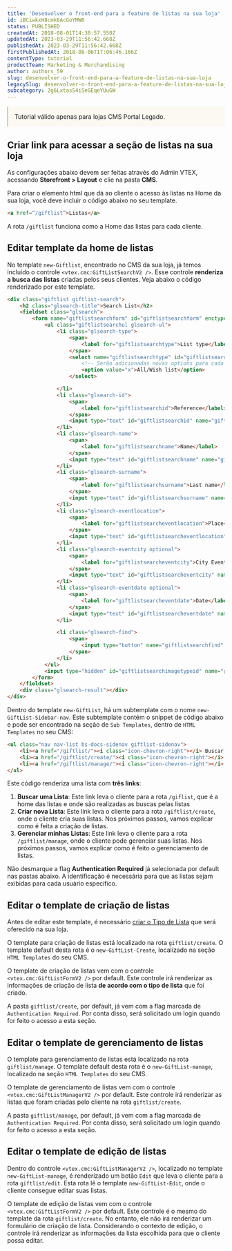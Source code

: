 ```yaml
---
title: 'Desenvolver o front-end para a feature de listas na sua loja'
id: iBCiwkxH8cmk6AcGoYMW0
status: PUBLISHED
createdAt: 2018-08-01T14:38:57.550Z
updatedAt: 2023-03-29T11:56:42.668Z
publishedAt: 2023-03-29T11:56:42.668Z
firstPublishedAt: 2018-08-06T17:06:46.166Z
contentType: tutorial
productTeam: Marketing & Merchandising
author: authors_59
slug: desenvolver-o-front-end-para-a-feature-de-listas-na-sua-loja
legacySlug: desenvolver-o-front-end-para-a-feature-de-listas-na-sua-loja
subcategory: 2g6LxtasS4iSeGEqeYUuGW
---
```


<div style="background-color:#FCF8F2; border-left: 2px solid #F0AD4E; border-top-left-radius: 2px; border-bottom-left-radius: 2px; padding: 15px; margin-bottom: 10px">
Tutorial válido apenas para lojas CMS Portal Legado.
</div>

## Criar link para acessar a seção de listas na sua loja
As configurações abaixo devem ser feitas através do Admin VTEX, acessando **Storefront > Layout** e clie na pasta **CMS**.

Para criar o elemento html que dá ao cliente o acesso às listas na Home da sua loja, você deve incluir o código abaixo no seu template.

```html
<a href=“/giftlist”>Listas</a>
```

A rota `/giftlist` funciona como a Home das listas para cada cliente. 

## Editar template da home de listas

No template `new-Giftlist`, encontrado no CMS da sua loja, já temos incluído o controle `<vtex.cmc:GiftListSearchV2 />`. Esse controle __renderiza a busca das listas__ criadas pelos seus clientes. Veja abaixo o código renderizado por este template.

```html
<div class="giftlist giftlist-search">
    <h2 class="glsearch-title">Search List</h2>
    <fieldset class="glsearch">
        <form name="giftlistsearchform" id="giftlistsearchform" enctype="multipart/form-data">
            <ul class="giftlistsearchul glsearch-ul">
                <li class="glsearch-type">
                    <span>
                        <label for="giftlistsearchtype">List type</label>
                    </span>
                    <select name="giftlistsearchtype" id="giftlistsearchtype">
                        <!-- Serão adicionadas novas options para cada tipo de lista criado no Admin-->
                        <option value="x">All/Wish list</option>
                    </select>

                </li>
                <li class="glsearch-id">
                    <span>
                        <label for="giftlistsearchid">Reference</label>
                    </span>
                    <input type="text" id="giftlistsearchid" name="giftlistsearchid" placeholder="reference">
                </li>
                <li class="glsearch-name">
                    <span>
                        <label for="giftlistsearchname">Name</label>
                    </span>
                    <input type="text" id="giftlistsearchname" name="giftlistsearchname" placeholder="name">
                </li>
                <li class="glsearch-surname">
                    <span>
                        <label for="giftlistsearchsurname">Last name</label>
                    </span>
                    <input type="text" id="giftlistsearchsurname" name="giftlistsearchsurname" placeholder="last name">
                </li>
                <li class="glsearch-eventlocation">
                    <span>
                        <label for="giftlistsearcheventlocation">Place</label>
                    </span>
                    <input type="text" id="giftlistsearcheventlocation" name="giftlistsearcheventlocation" placeholder="place">
                </li>
                <li class="glsearch-eventcity optional">
                    <span>
                        <label for="giftlistsearcheventcity">City Event</label>
                    </span>
                    <input type="text" id="giftlistsearcheventcity" name="giftlistsearcheventcity" placeholder="city event">
                </li>
                <li class="glsearch-eventdate optional">
                    <span>
                        <label for="giftlistsearcheventdate">Date</label>
                    </span>
                    <input type="text" id="giftlistsearcheventdate" name="giftlistsearcheventdate" placeholder="date">
                </li>

                <li class="glsearch-find">
                    <span>
                        <input type="button" name="giftlistsearchfind" id="giftlistsearchfind" value="Search" class="btn">
                    </span>
                </li>
            </ul>
            <input type="hidden" id="giftlistsearchimagetypeid" name="giftlistsearchimagetypeid" value="3">
        </form>
    </fieldset>
    <div class="glsearch-result"></div>
</div>
```

Dentro do template `new-GiftList`, há um subtemplate com o nome `new-GiftList-Sidebar-nav`. Este subtemplate contém o snippet de código abaixo e pode ser encontrado na seção de `Sub Templates`, dentro de `HTML Templates` no seu CMS:

```html
<ul class="nav nav-list bs-docs-sidenav giftlist-sidenav">
    <li><a href="/giftlist/"><i class="icon-chevron-right"></i> Buscar uma Lista</a></li>
    <li><a href="/giftlist/create/"><i class="icon-chevron-right"></i> Criar nova Lista</a></li>
    <li><a href="/giftlist/manage/"><i class="icon-chevron-right"></i> Gerenciar minhas Listas</a></li>
</ul>
```

Este código renderiza uma lista com __três links__:

1. __Buscar uma Lista__: Este link leva o cliente para a rota `/giflist`, que é a home das listas e onde são realizadas as buscas pelas listas
2. __Criar nova Lista__: Este link leva o cliente para a rota `/giftlist/create`, onde o cliente cria suas listas. Nos próximos passos, vamos explicar como é feita a criação de listas.
3. __Gerenciar minhas Listas__: Este link leva o cliente para a rota `/giftlist/manage`, onde o cliente pode gerenciar suas listas. Nos próximos passos, vamos explicar como é feito o gerenciamento de listas.

<div class="alert alert-danger">
Não desmarque a flag <strong>Authentication Required</strong> já selecionada por default nas pastas abaixo. A identificação é necessária para que as listas sejam exibidas para cada usuário específico.
</div>

## Editar o template de criação de listas

<div class="alert alert-info">
Antes de editar este template, é necessário <a href="http://help.vtex.com/pt/tutorial/criando-tipo-de-lista">criar o Tipo de Lista</a> que será oferecido na sua loja. <!--Reescrever o artigo de tipo de lista -->
</div>

O template para criação de listas está localizado na rota `giftlist/create`. O template default desta rota é o `new-GiftList-Create`, localizado na seção `HTML Templates` do seu CMS.

O template de criação de listas vem com o controle `<vtex.cmc:GiftListFormV2 />` por default. Este controle irá renderizar as informações de criação de lista __de acordo com o tipo de lista__ que foi criado.

A pasta `giftlist/create`, por default, já vem com a flag marcada de `Authentication Required`. Por conta disso, será solicitado um login quando for feito o acesso a esta seção.

## Editar o template de gerenciamento de listas

O template para gerenciamento de listas está localizado na rota `giftlist/manage`. O template default desta rota é o `new-GiftList-manage`, localizado na seção `HTML Templates` do seu CMS.

O template de gerenciamento de listas vem com o controle `<vtex.cmc:GiftListManagerV2 />` por default. Este controle irá renderizar as listas que foram criadas pelo cliente na rota `giftlist/create`.

A pasta `giftlist/manage`, por default, já vem com a flag marcada de `Authentication Required`. Por conta disso, será solicitado um login quando for feito o acesso a esta seção.

## Editar o template de edição de listas

Dentro do controle `<vtex.cmc:GiftListManagerV2 />`, localizado no template  `new-GiftList-manage`, é renderizado um botão `Edit` que leva o cliente para a rota `giftlist/edit`. Esta rota lê o template `new-GiftList-Edit`, onde o cliente consegue editar suas listas.

O template de edição de listas vem com o controle `<vtex.cmc:GiftListFormV2 />` por default. Este controle é o mesmo do template da rota `giftlist/create`. No entanto, ele não irá renderizar um formulário de criação de lista. Considerando o contexto de edição, o controle irá renderizar as informações da lista escolhida para que o cliente possa editar.
